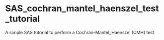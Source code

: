 # SAS_cochran_mantel_haenszel_test_tutorial
A simple SAS tutorial to perform a Cochran-Mantel_Haenszel (CMH) test
